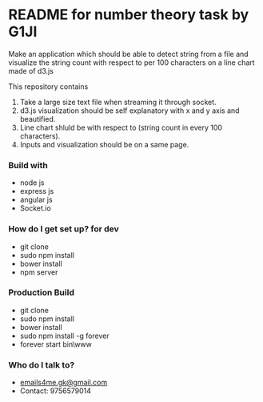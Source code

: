 
# README for number theory task by G1JI #

Make an application which should be able to detect string from a file and visualize the string count with respect to per 100 characters on a line chart made of d3.js

This repository contains
1. Take a large size text file when streaming it through socket.
2. d3.js visualization should be self explanatory with x and y axis and beautified.
3. Line chart shluld be with respect to (string count in every 100 characters).
3. Inputs and visualization should be on a same page.

### Build with ###

* node js
* express js
* angular js
* Socket.io

### How do I get set up? for dev ###

* git clone
* sudo npm install
* bower install
* npm server

### Production Build ###

* git clone
* sudo npm install
* bower install
* sudo npm install -g forever
* forever start bin\www

### Who do I talk to? ###

* emails4me.gk@gmail.com
* Contact: 9756579014
